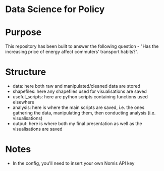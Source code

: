 # Data Science for Policy

# Purpose
This repository has been built to answer the following question - "Has the increasing price of energy affect commuters’ transport habits?".

# Structure
- data: here both raw and manipulated/cleaned data are stored
- shapefiles: here any shapefiles used for visualisations are saved
- useful_scripts: here are python scripts containing functions used elsewhere
- analysis: here is where the main scripts are saved, i.e. the ones gathering the data, manipulating them, then conducting analysis (i.e. visualisations)
- output: here is where both my final presentation as well as the visualisations are saved

# Notes
- In the config, you'll need to insert your own Nomis API key